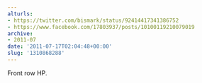```yaml
---
alturls:
- https://twitter.com/bismark/status/92414417341386752
- https://www.facebook.com/17803937/posts/10100119210079019
archive:
- 2011-07
date: '2011-07-17T02:04:48+00:00'
slug: '1310868288'
---
```


Front row HP.

